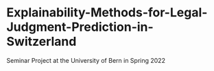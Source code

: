 # Explainability-Methods-for-Legal-Judgment-Prediction-in-Switzerland
Seminar Project at the University of Bern in Spring 2022
